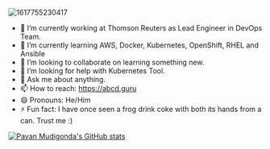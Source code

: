 ![1617755230417](https://user-images.githubusercontent.com/29324338/126084298-e1f09662-3686-4cf7-92ac-3b29cd0e3f88.jpg)

- 🔭 I’m currently working at Thomson Reuters as Lead Engineer in DevOps Team.
- 🌱 I’m currently learning  AWS, Docker, Kubernetes, OpenShift, RHEL and Ansible
- 👯 I’m looking to collaborate on learning something new.
- 🤔 I’m looking for help with Kubernetes Tool.
- 💬 Ask me about anything.
- 📫 How to reach: https://abcd.guru
- 😄 Pronouns: He/Him
- ⚡ Fun fact: I have once seen a frog drink coke with both its hands from a can. Trust me :)


[![Pavan Mudigonda's GitHub stats](https://github-readme-stats.vercel.app/api?username=PavanMudigonda)](https://github.com/mnpawan/github-readme-stats)


<!-- Global site tag (gtag.js) - Google Analytics -->
<script async src="https://www.googletagmanager.com/gtag/js?id=G-0PYMY6HS9C"></script>
<script>
  window.dataLayer = window.dataLayer || [];
  function gtag(){dataLayer.push(arguments);}
  gtag('js', new Date());

  gtag('config', 'G-0PYMY6HS9C');
</script>




